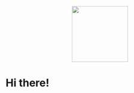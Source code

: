 <div id="header" align="center">
  <img src="https://media.giphy.com/media/Wj7lNjMNDxSmc/giphy.gif" width="150" />
</div>
<h1> Hi there! </h1>

<!--
**wickedseer/wickedseer** is a ✨ _special_ ✨ repository because its `README.md` (this file) appears on your GitHub profile.

Here are some ideas to get you started:

- 🔭 I’m currently working on ...
- 🌱 I’m currently learning ...
- 👯 I’m looking to collaborate on ...
- 🤔 I’m looking for help with ...
- 💬 Ask me about ...
- 📫 How to reach me: ...
- 😄 Pronouns: ...
- ⚡ Fun fact: ...
-->
